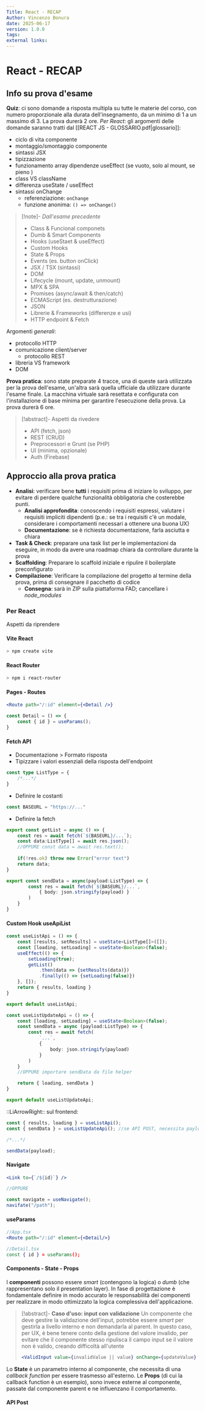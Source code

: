 ```yaml
---
Title: React - RECAP
Author: Vincenzo Bonura
date: 2025-06-17
version: 1.0.0
tags: 
external links: 
---
```

# React - RECAP

## Info su prova d'esame
**Quiz**: ci sono domande a risposta multipla su tutte le materie del corso, con numero proporzionale alla durata dell'insegnamento, da un minimo di 1 a un massimo di 3. La prova durerà 2 ore.
*Per React*: gli argomenti delle domande saranno tratti dal [[REACT JS - GLOSSARIO.pdf|glossario]]:
- ciclo di vita componente
- montaggio/smontaggio componente
- sintassi JSX
- tipizzazione
- funzionamento array dipendenze useEffect (se vuoto, solo al mount, se pieno )
- class VS className
- differenza useState / useEffect
- sintassi onChange
  - referenziazione: `onChange`
  - funzione anonima: `() => onChange()`


>[!note]- *Dall'esame precedente*
>- Class & Funcional componets
>- Dumb & Smart Components
>- Hooks (useStaet & useEffect)
>- Custom Hooks
>- State & Props
>- Events (es. button onClick)
>- JSX / TSX (sintassi)
>- DOM
>- Lifecycle (mount, update, unmount)
>- MPX & SPA
>- Promises (async/await & then/catch)
>- ECMAScript (es. destrutturazione)
>- JSON
>- Librerie & Frameworks (differenze e usi)
>- HTTP endpoint & Fetch

Argomenti *generali*:
- protocollo HTTP
- comunicazione client/server
	- protocollo REST
- libreria VS framework
- DOM

**Prova pratica**: sono state preparate 4 tracce, una di queste sarà utilizzata per la prova dell'esame, un'altra sarà quella ufficiale da utilizzare durante l'esame finale. La macchina virtuale sarà resettata e configurata con l'installazione di base minima per garantire l'esecuzione della prova. La prova durerà 6 ore.

>[!abstract]- Aspetti da rivedere
> - API (fetch, json)
> - REST (CRUD)
> - Preprocessori e Grunt (se PHP)
> - UI (minima, opzionale)
> - Auth (Firebase)

## Approccio alla prova pratica
- **Analisi**: verificare bene **tutti** i requisiti prima di iniziare lo sviluppo, per evitare di perdere qualche funzionalità obbligatoria che costerebbe punti.
	- **Analisi approfondita**: conoscendo i requisiti espressi, valutare i requisiti impliciti dipendenti (p.e.: se tra i requisiti c'è un modale, considerare i comportamenti necessari a ottenere una buona UX)
	- **Documentazione**: se è richiesta documentazione, farla asciutta e chiara
- **Task & Check**: preparare una task list per le implementazioni da eseguire, in modo da avere una roadmap chiara da controllare durante la prova
- **Scaffolding**: Preparare lo scaffold iniziale e ripulire il boilerplate preconfigurato
- **Compilazione**: Verificare la compilazione del progetto al termine della prova, prima di consegnare il pacchetto di codice
	- **Consegna**: sarà in ZIP sulla piattaforma FAD; cancellare i *node_modules*

### Per React
Aspetti da riprendere

#### Vite React

```bash
> npm create vite
```

#### React Router

```bash
> npm i react-router
```

#### Pages - Routes

```jsx
<Route path="/:id" element={<Detail />}
```

```jsx
const Detail = () => {
	const { id } = useParams();
}
```

#### Fetch API

- Documentazione > Formato risposta
- Tipizzare i valori essenziali della risposta dell'endpoint
  
```typescript
const type ListType = {
	/*...*/
}
```

- Definire le costanti
  
```typescript
const BASEURL = "https://..."
```

- Definire la fetch
  
```typescript
export const getList = async () => {
	const res = await fetch(`${BASEURL}/...`);
	const data:ListType[] = await res.json();
	//OPPURE const data = await res.text();
	
	if(!res.ok) throw new Error("error text")
	return data;
}

export const sendData = async(payload:ListType) => {
		const res = await fetch(`${BASEURL}/...`,
			{ body: json.stringify(payload)	}
		)
	}
}

```

#### Custom Hook useApiList

```typescript
const useListApi = () => {
	const [results, setResults] = useState<ListType[]>([]);
	const [loading, setLoading] = useState<Boolean>(false);
	useEffect(() => {
		setLoading(true);
		getList()
			.then(data => {setResults(data)})
			.finally(() => {setLoading(false)})
	}, []);
	return { results, loading }
}

export default useListApi;
```

```typescript
const useListUpdateApi = () => {
	const [loading, setLoading] = useState<Boolean>(false);
	const sendData = async (payload:ListType) => {
		const res = await fetch(
			`...`,
			{
				body: json.stringify(payload)
			}
		)
	}
	//OPPURE importare sendData da file helper

	return { loading, sendData }
}

export default useListUpdateApi;
```

::LiArrowRight:: sul frontend: 

```typescript
const { results, loading } = useListApi();
const { sendData } = useListUpdateApi(); //se API POST, necessita payload

/*...*/

sendData(payload);
```

#### Navigate

```jsx
<Link to={`/${id}`} />

//OPPURE

const navigate = useNavigate();
navifate("/path");
```

#### useParams

```jsx
//App.tsx
<Route path="/:id" element={<Detail/>}

//Detail.tsx
const { id } = useParams();
```

#### Components - State - Props

I **componenti** possono essere *smart* (contengono la logica) o *dumb* (che rappresentano solo il presentation layer). In fase di progettazione è fondamentale definire in modo accurato le responsabilità dei componenti per realizzare in modo ottimizzato la logica complessiva dell'applicazione.

>[!abstract]- **Caso d'uso: input con validazione**
>Un componente che deve gestire la validazione dell'input, potrebbe essere *smart* per gestirla a livello interno e non demandarla al parent. In questo caso, per UX, è bene tenere conto della gestione del valore invalido, per evitare che il componente stesso ripulisca il campo input se il valore non è valido, creando difficoltà all'utente
>```jsx
><ValidInput value={invalidValue || value} onChange={updateValue} />
>```

Lo **State** è un parametro interno al componente, che necessita di una *callback function* per essere trasmesso all'esterno. Le **Props** (di cui la callback function è un esempio), sono invece esterne al componente, passate dal componente parent e ne influenzano il comportamento.

#### API Post
